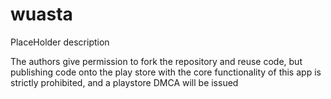 # wuasta
PlaceHolder description

The authors give permission to fork the repository and reuse code, but publishing code onto the play store with the core functionality of this app is strictly prohibited, and a playstore DMCA will be issued
